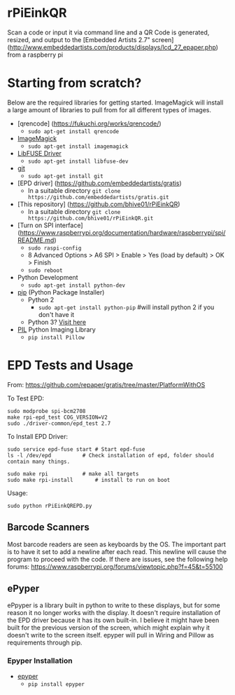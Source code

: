 # rPiEinkQR
Scan a code or input it via command line and a QR Code is generated, resized, and output to the [Embedded Artists 2.7" screen] (http://www.embeddedartists.com/products/displays/lcd_27_epaper.php) from a raspberry pi

# Starting from scratch? 
Below are the required libraries for getting started. ImageMagick will install a large amount of libraries to pull from for all different types of images.  

* [qrencode] (https://fukuchi.org/works/qrencode/)
  * `sudo apt-get install qrencode`
* [ImageMagick](http://www.imagemagick.org/)
  * `sudo apt-get install imagemagick`
* [LibFUSE Driver](https://www.gnu.org/software/hurd/hurd/libfuse.html)
  * `sudo apt-get install libfuse-dev`
* [git](http://github.com)
  * `sudo apt-get install git`
* [EPD driver] (https://github.com/embeddedartists/gratis)
  * In a suitable directory `git clone https://github.com/embeddedartists/gratis.git`
* [This repository] (https://github.com/bhive01/rPiEinkQR)
  * In a suitable directory `git clone https://github.com/bhive01/rPiEinkQR.git`
* [Turn on SPI interface] (https://www.raspberrypi.org/documentation/hardware/raspberrypi/spi/README.md)
  * `sudo raspi-config`
  * 8 Advanced Options > A6 SPI > Enable > Yes (load by default) > OK > Finish
  * `sudo reboot`
* Python Development
  * `sudo apt-get install python-dev`
* [pip](https://pip.pypa.io/en/stable/) (Python Package Installer)
  * Python 2
    * `sudo apt-get install python-pip` #will install python 2 if you don't have it
  * Python 3? [Visit here](https://www.raspberrypi.org/documentation/linux/software/python.md)
* [PIL](https://python-pillow.github.io/) Python Imaging Library
  * `pip install Pillow`

# EPD Tests and Usage
From: https://github.com/repaper/gratis/tree/master/PlatformWithOS

To Test EPD:
``` Shell
sudo modprobe spi-bcm2708
make rpi-epd_test COG_VERSION=V2
sudo ./driver-common/epd_test 2.7
```
To Install EPD Driver:
``` Shell
sudo service epd-fuse start	# Start epd-fuse
ls -l /dev/epd			# Check installation of epd, folder should contain many things.

sudo make rpi			# make all targets
sudo make rpi-install   	# install to run on boot
```
	
Usage:
``` Shell
sudo python rPiEinkQREPD.py
```
## Barcode Scanners
Most barcode readers are seen as keyboards by the OS. The important part is to have it set to add a newline after each read. This newline will cause the program to proceed with the code. If there are issues, see the following help forums:
https://www.raspberrypi.org/forums/viewtopic.php?f=45&t=55100

## ePyper
ePpyper is a library built in python to write to these displays, but for some reason it no longer works with the display. It doesn't require installation of the EPD driver because it has its own built-in. I believe it might have been built for the previous version of the screen, which might explain why it doesn't write to the screen itself. epyper will pull in Wiring and Pillow as requirements through pip.
### Epyper Installation
* [epyper](https://github.com/mnowotka/epyper)
	* `pip install epyper` 

